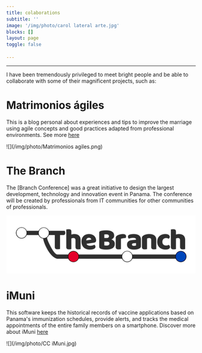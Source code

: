 ```yaml
---
title: colaborations
subtitle: ''
image: '/img/photo/carol lateral arte.jpg'
blocks: []
layout: page
toggle: false

---
```


---
I have been tremendously privileged to meet bright people and be able to collaborate with some of their magnificent projects, such as:

# Matrimonios ágiles

This is a blog personal about experiences and tips to improve the marriage using agile concepts and good practices adapted from professional environments. See more [here](https://matrimoniosagiles.wordpress.com/ "matrimoniosagiles")

![](/img/photo/Matrimonios agiles.png)

# The Branch

The [Branch Conference] was a great initiative to design the largest development, technology and innovation event in Panama. The conference will be created by professionals from IT communities for other communities of professionals.

![thebranchconference](/img/photo/the-branch-logo-tr-0.30.png "TheBranch")

# iMuni

This software keeps the historical records of vaccine applications based on Panama's immunization schedules, provide alerts, and tracks the medical appointments of the entire family members on a smartphone. Discover more about iMuni [here](http://imuniapp.com/ "iMuni")

![](/img/photo/CC iMuni.jpg)

